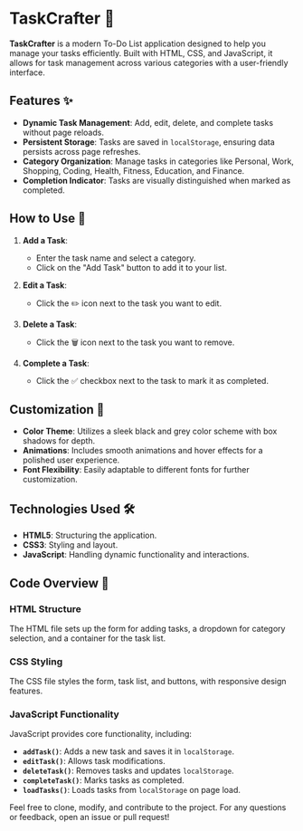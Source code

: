 # TaskCrafter 📝

**TaskCrafter** is a modern To-Do List application designed to help you manage your tasks efficiently. Built with HTML, CSS, and JavaScript, it allows for task management across various categories with a user-friendly interface.

## Features ✨

- **Dynamic Task Management**: Add, edit, delete, and complete tasks without page reloads.
- **Persistent Storage**: Tasks are saved in `localStorage`, ensuring data persists across page refreshes.
- **Category Organization**: Manage tasks in categories like Personal, Work, Shopping, Coding, Health, Fitness, Education, and Finance.
- **Completion Indicator**: Tasks are visually distinguished when marked as completed.

## How to Use 🚀

1. **Add a Task**: 
   - Enter the task name and select a category.
   - Click on the "Add Task" button to add it to your list.

2. **Edit a Task**:
   - Click the ✏️ icon next to the task you want to edit.

3. **Delete a Task**:
   - Click the 🗑️ icon next to the task you want to remove.

4. **Complete a Task**:
   - Click the ✅ checkbox next to the task to mark it as completed.

## Customization 🎨

- **Color Theme**: Utilizes a sleek black and grey color scheme with box shadows for depth.
- **Animations**: Includes smooth animations and hover effects for a polished user experience.
- **Font Flexibility**: Easily adaptable to different fonts for further customization.


## Technologies Used 🛠️

- **HTML5**: Structuring the application.
- **CSS3**: Styling and layout.
- **JavaScript**: Handling dynamic functionality and interactions.

## Code Overview 📝

### HTML Structure

The HTML file sets up the form for adding tasks, a dropdown for category selection, and a container for the task list.

### CSS Styling

The CSS file styles the form, task list, and buttons, with responsive design features.

### JavaScript Functionality

JavaScript provides core functionality, including:

- **`addTask()`**: Adds a new task and saves it in `localStorage`.
- **`editTask()`**: Allows task modifications.
- **`deleteTask()`**: Removes tasks and updates `localStorage`.
- **`completeTask()`**: Marks tasks as completed.
- **`loadTasks()`**: Loads tasks from `localStorage` on page load.



Feel free to clone, modify, and contribute to the project. For any questions or feedback, open an issue or pull request!

